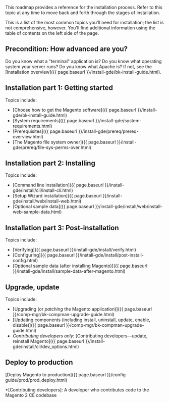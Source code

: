This roadmap provides a reference for the installation process. Refer to this topic at any time to move back and forth through the stages of installation.

This is a list of the most common topics you'll need for installation; the list is not comprehensive, however. You'll find additional information using the table of contents on the left side of the page.

## Precondition: How advanced are you?

Do you know what a "terminal" application is? Do you know what operating system your server runs? Do you know what Apache is? If not, see the [Installation overview]({{ page.baseurl }}/install-gde/bk-install-guide.html).

## Installation part 1: Getting started

Topics include:

*	[Choose how to get the Magento software]({{ page.baseurl }}/install-gde/bk-install-guide.html)
*	[System requirements]({{ page.baseurl }}/install-gde/system-requirements.html)
*	[Prerequisites]({{ page.baseurl }}/install-gde/prereq/prereq-overview.html)
*	[The Magento file system owner]({{ page.baseurl }}/install-gde/prereq/file-sys-perms-over.html)

## Installation part 2: Installing

Topics include:

*	[Command line installation]({{ page.baseurl }}/install-gde/install/cli/install-cli.html)
*	[Setup Wizard installation]({{ page.baseurl }}/install-gde/install/web/install-web.html)
*	[Optional sample data]({{ page.baseurl }}/install-gde/install/web/install-web-sample-data.html)

## Installation part 3: Post-installation

Topics include:

*	[Verifying]({{ page.baseurl }}/install-gde/install/verify.html)
*	[Configuring]({{ page.baseurl }}/install-gde/install/post-install-config.html)
*	[Optional sample data (after installing Magento)]({{ page.baseurl }}/install-gde/install/sample-data-after-magento.html)

## Upgrade, update

Topics include:

*	[Upgrading (or *patching* the Magento application)]({{ page.baseurl }}/comp-mgr/bk-compman-upgrade-guide.html)
*	[Updating components (including install, uninstall, update, enable, disable)]({{ page.baseurl }}/comp-mgr/bk-compman-upgrade-guide.html)
*	*Contributing developers only*: [Contributing developers&mdash;update, reinstall Magento]({{ page.baseurl }}/install-gde/install/cli/dev_options.html)

## Deploy to production

[Deploy Magento to production]({{ page.baseurl }}/config-guide/prod/prod_deploy.html)

*[Contributing developers]: A developer who contributes code to the Magento 2 CE codebase
